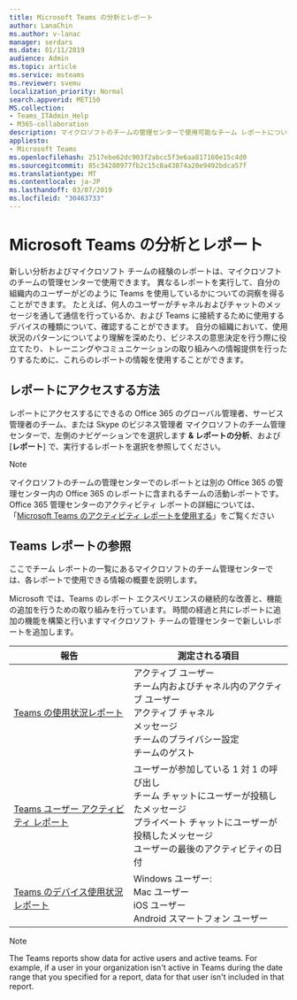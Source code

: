 ```yaml
---
title: Microsoft Teams の分析とレポート
author: LanaChin
ms.author: v-lanac
manager: serdars
ms.date: 01/11/2019
audience: Admin
ms.topic: article
ms.service: msteams
ms.reviewer: svemu
localization_priority: Normal
search.appverid: MET150
MS.collection:
- Teams_ITAdmin_Help
- M365-collaboration
description: マイクロソフトのチームの管理センターで使用可能なチーム レポートについて説明します。
appliesto:
- Microsoft Teams
ms.openlocfilehash: 2517ebe62dc903f2abcc5f3e6aa817160e15c4d0
ms.sourcegitcommit: 85c34280977fb2c15c8a43874a20e9492bdca57f
ms.translationtype: MT
ms.contentlocale: ja-JP
ms.lasthandoff: 03/07/2019
ms.locfileid: "30463733"
---
```

# <a name="microsoft-teams-analytics-and-reporting"></a>Microsoft Teams の分析とレポート

新しい分析およびマイクロソフト チームの経験のレポートは、マイクロソフトのチームの管理センターで使用できます。 異なるレポートを実行して、自分の組織内のユーザーがどのように Teams を使用しているかについての洞察を得ることができます。 たとえば、何人のユーザーがチャネルおよびチャットのメッセージを通して通信を行っているか、および Teams に接続するために使用するデバイスの種類について、確認することができます。 自分の組織において、使用状況のパターンについてより理解を深めたり、ビジネスの意思決定を行う際に役立てたり、トレーニングやコミュニケーションの取り組みへの情報提供を行ったりするために、これらのレポートの情報を使用することができます。

## <a name="how-to-access-the-reports"></a>レポートにアクセスする方法

レポートにアクセスするにできるの Office 365 のグローバル管理者、サービス管理者のチーム、または Skype のビジネス管理者 マイクロソフトのチーム管理センターで、左側のナビゲーションでを選択します **& レポートの分析**、および [**レポート**] で、実行するレポートを選択を参照してください。

> [!NOTE]
> マイクロソフトのチームの管理センターでのレポートとは別の Office 365 の管理センター内の Office 365 のレポートに含まれるチームの活動レポートです。 Office 365 管理センターのアクティビティ レポートの詳細については、「[Microsoft Teams のアクティビティ レポートを使用する](../teams-activity-reports.md)」をご覧ください

## <a name="teams-reporting-reference"></a>Teams レポートの参照

ここでチーム レポートの一覧にあるマイクロソフトのチーム管理センターでは、各レポートで使用できる情報の概要を説明します。

Microsoft では、Teams のレポート エクスペリエンスの継続的な改善と、機能の追加を行うための取り組みを行っています。 時間の経過と共にレポートに追加の機能を構築と行いますマイクロソフト チームの管理センターで新しいレポートを追加します。

|報告  |測定される項目 |
|---------|---------|
|[Teams の使用状況レポート](teams-usage-report.md)  |  アクティブ ユーザー<br/>チーム内およびチャネル内のアクティブ ユーザー<br/>アクティブ チャネル<br/>メッセージ<br/>チームのプライバシー設定<br/>チームのゲスト   |
|[Teams ユーザー アクティビティ レポート](user-activity-report.md)  |  ユーザーが参加している 1 対 1 の呼び出し<br/>チーム チャットにユーザーが投稿したメッセージ<br/>プライベート チャットにユーザーが投稿したメッセージ<br/>ユーザーの最後のアクティビティの日付     |
|[Teams のデバイス使用状況レポート](device-usage-report.md)   |  Windows ユーザー:<br/>Mac ユーザー<br/>iOS ユーザー<br/>Android スマートフォン ユーザー     |

> [!NOTE]
> The Teams reports show data for active users and active teams. For example, if a user in your organization isn't active in Teams during the date range that you specified for a report, data for that user isn't included in that report.
